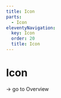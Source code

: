 ```yaml
---
title: Icon
parts:
  - Icon
eleventyNavigation:
  key: Icon
  order: 20
  title: Icon
---
```


# Icon

-> go to Overview
